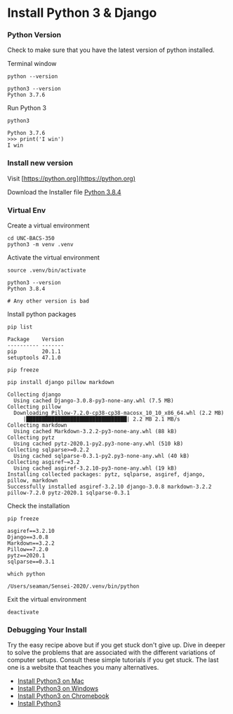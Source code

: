 # Install Python 3 & Django

### Python Version 

Check to make sure that you have the latest version of python installed.

Terminal window

    python --version 
    
    python3 --version
    Python 3.7.6
    
Run Python 3

    python3
    
    Python 3.7.6
    >>> print('I win')
    I win
    
### Install new version

Visit [https://python.org](https://python.org)

Download the Installer file [Python 3.8.4](https://www.python.org/downloads/release/python-384/)


### Virtual Env

Create a virtual environment

    cd UNC-BACS-350
    python3 -m venv .venv
    
Activate the virtual environment

    source .venv/bin/activate

    python3 --version
    Python 3.8.4
    
    # Any other version is bad

Install python packages

    pip list
    
    Package    Version
    ---------- -------
    pip        20.1.1
    setuptools 47.1.0
    
    pip freeze
    
    pip install django pillow markdown
    
    Collecting django
      Using cached Django-3.0.8-py3-none-any.whl (7.5 MB)
    Collecting pillow
      Downloading Pillow-7.2.0-cp38-cp38-macosx_10_10_x86_64.whl (2.2 MB)
         |████████████████████████████████| 2.2 MB 2.1 MB/s 
    Collecting markdown
      Using cached Markdown-3.2.2-py3-none-any.whl (88 kB)
    Collecting pytz
      Using cached pytz-2020.1-py2.py3-none-any.whl (510 kB)
    Collecting sqlparse>=0.2.2
      Using cached sqlparse-0.3.1-py2.py3-none-any.whl (40 kB)
    Collecting asgiref~=3.2
      Using cached asgiref-3.2.10-py3-none-any.whl (19 kB)
    Installing collected packages: pytz, sqlparse, asgiref, django, pillow, markdown
    Successfully installed asgiref-3.2.10 django-3.0.8 markdown-3.2.2 pillow-7.2.0 pytz-2020.1 sqlparse-0.3.1

Check the installation

    pip freeze
    
    asgiref==3.2.10
    Django==3.0.8
    Markdown==3.2.2
    Pillow==7.2.0
    pytz==2020.1
    sqlparse==0.3.1

    which python
    
    /Users/seaman/Sensei-2020/.venv/bin/python

Exit the virtual environment

    deactivate
    
    
### Debugging Your Install

Try the easy recipe above but if you get stuck don't give up.  Dive in deeper to solve the
problems that are associated with the different variations of computer setups.
Consult these simple tutorials if you get stuck.  The last one is a website that teaches you 
many alternatives.

* [Install Python3 on Mac](https://wsvincent.com/install-python3-mac/)
* [Install Python3 on Windows](https://wsvincent.com/install-python3-windows/)
* [Install Python3 on Chromebook](https://wsvincent.com/install-python3-chromebook/)
* [Install Python3](https://installpython3.com)
    
